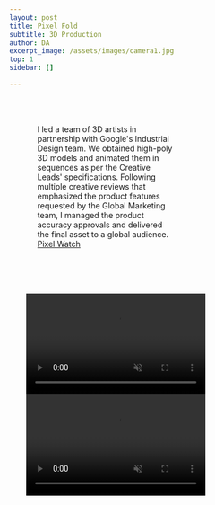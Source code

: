 ```yaml
---
layout: post
title: Pixel Fold
subtitle: 3D Production
author: DA
excerpt_image: /assets/images/camera1.jpg
top: 1
sidebar: []

---
```

<style>
      .container {
        display: flex;
        flex-wrap: wrap; 
        /* Allows items to wrap */
        flex-direction: row;
        /* padding: 40px; */
    }

    .box-left {
        /* flex: 1 1 150px; Grow to fill available space */
        flex: 0 0 65%;
        min-width: 250px; /* Minimum width before wrapping */
        max-width: 400px; /* Minimum width before wrapping */
        /* border: 1px solid black;  */
        /* Just for visibility */
        margin: 10px; /* Spacing between boxes */
        padding: 40px; /* Padding inside boxes */
        box-sizing: border-box; /* Include padding and border in the width */
    }
    .box-right {
        flex: 1 1 150px; 
        /* Grow to fill available space */
        /* flex: 1; */
        min-width: 250px; /* Minimum width before wrapping */
        max-width: 300px; /* Minimum width before wrapping */
        /* border: 1px solid black;  */
        /* Just for visibility */
        margin: 10px; /* Spacing between boxes */
        padding: 20px; /* Padding inside boxes */
        box-sizing: border-box; /* Include padding and border in the width */
    }
</style>
<div class="container" >
<div class="box-left">
I led a team of 3D artists in partnership with Google's Industrial Design team. We obtained high-poly 3D models and animated them in sequences as per the Creative Leads' specifications. Following multiple creative reviews that emphasized the product features requested by the Global Marketing team, I managed the product accuracy approvals and delivered the final asset to a global audience.
<a href="https://store.google.com/config/google_pixel_watch" target="_blank">Pixel Watch</a>
</div>
<div class="box-right">
<video width="320" height="180" controls autoplay muted>
  <source src="/assets/images/camera1.mp4" type="video/mp4" >
Your browser does not support the video tag.
</video>
<!-- <div>
<div style="flex: 1;"> -->
<video width="320" height="180" controls autoplay muted>
  <source src="/assets/images/camera2.mp4" type="video/mp4" >
Your browser does not support the video tag.
</video>
<div>
<div>